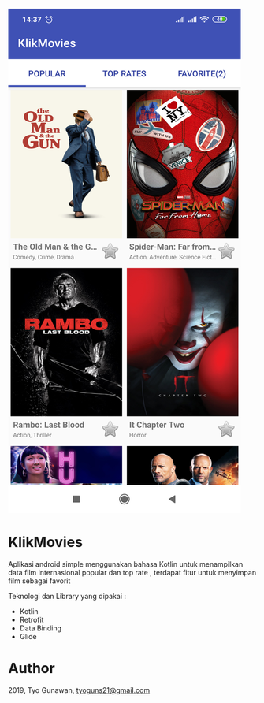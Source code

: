 
![App](https://github.com/tyogunawan23/KlikMovies/blob/master/images/Screenshot_2019-09-27-14-37-25-121_id.code.klikmovies.png)

# KlikMovies

Aplikasi android simple menggunakan bahasa Kotlin untuk menampilkan data film internasional popular dan top rate , terdapat fitur untuk menyimpan film sebagai favorit

Teknologi dan Library yang dipakai :
- Kotlin 
- Retrofit
- Data Binding
- Glide


# Author
2019, Tyo Gunawan, tyoguns21@gmail.com

